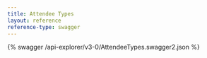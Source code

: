 ```yaml
---
title: Attendee Types
layout: reference
reference-type: swagger
---
```




{% swagger /api-explorer/v3-0/AttendeeTypes.swagger2.json %}
